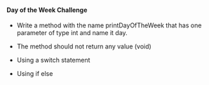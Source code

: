 #### Day of the Week Challenge

- Write a method with the name printDayOfTheWeek that has one parameter of type int and name it day.

- The method should not return any value (void)

- Using a switch statement 

- Using if else